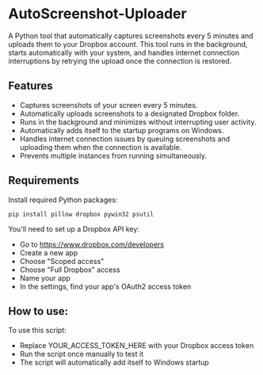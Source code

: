 # AutoScreenshot-Uploader
A Python tool that automatically captures screenshots every 5 minutes and uploads them to your Dropbox account. This tool runs in the background, starts automatically with your system, and handles internet connection interruptions by retrying the upload once the connection is restored.


## Features

- Captures screenshots of your screen every 5 minutes.
- Automatically uploads screenshots to a designated Dropbox folder.
- Runs in the background and minimizes without interrupting user activity.
- Automatically adds itself to the startup programs on Windows.
- Handles internet connection issues by queuing screenshots and uploading them when the connection is available.
- Prevents multiple instances from running simultaneously.

## Requirements
Install required Python packages:

```pip install pillow dropbox pywin32 psutil```

You'll need to set up a Dropbox API key:
- Go to https://www.dropbox.com/developers
- Create a new app
- Choose "Scoped access"
- Choose "Full Dropbox" access
- Name your app
- In the settings, find your app's OAuth2 access token

## How to use:
To use this script:
- Replace YOUR_ACCESS_TOKEN_HERE with your Dropbox access token
- Run the script once manually to test it
- The script will automatically add itself to Windows startup

